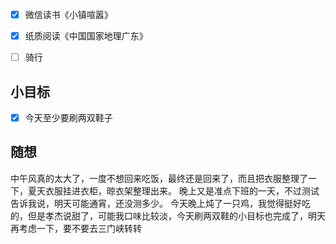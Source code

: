 - [x] 微信读书《小镇喧嚣》
- [x] 纸质阅读《中国国家地理广东》
- [ ] 骑行


## 小目标
- [x] 今天至少要刷两双鞋子

## 随想
中午风真的太大了，一度不想回来吃饭，最终还是回来了，而且把衣服整理了一下，夏天衣服挂进衣柜，晾衣架整理出来。
晚上又是准点下班的一天，不过测试告诉我说，明天可能通宵，还没测多少。
今天晚上炖了一只鸡，我觉得挺好吃的，但是孝杰说甜了，可能我口味比较淡，今天刷两双鞋的小目标也完成了，明天再考虑一下，要不要去三门峡转转